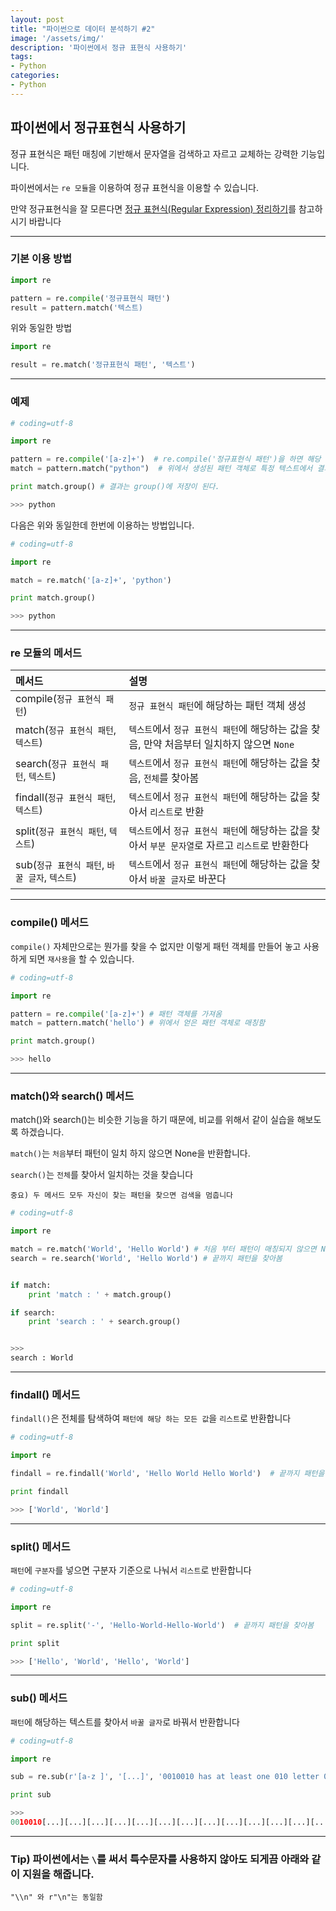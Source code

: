 ```yaml
---
layout: post
title: "파이썬으로 데이터 분석하기 #2"
image: '/assets/img/'
description: '파이썬에서 정규 표현식 사용하기'
tags:
- Python
categories:
- Python
---
```



## 파이썬에서 정규표현식 사용하기

정규 표현식은 패턴 매칭에 기반해서 문자열을 검색하고 자르고 교체하는 강력한 기능입니다.

파이썬에서는 `re 모듈`을 이용하여 정규 표현식을 이용할 수 있습니다.

만약 정규표현식을 잘 모른다면 
[정규 표현식(Regular Expression) 정리하기](https://jungwoon.github.io/regex/2018/03/14/Regular-Expression/)를 참고하시기 바랍니다

---

### 기본 이용 방법

```python
import re

pattern = re.compile('정규표현식 패턴')
result = pattern.match('텍스트)
```

위와 동일한 방법

```python
import re

result = re.match('정규표현식 패턴', '텍스트')
```

---

### 예제

```python
# coding=utf-8

import re

pattern = re.compile('[a-z]+')  # re.compile('정규표현식 패턴')을 하면 해당 '정규표현식 패턴' 해당하는 패턴 객체가 생성된다
match = pattern.match("python")  # 위에서 생성된 패턴 객체로 특정 텍스트에서 결과를 가져올 수 있다.

print match.group() # 결과는 group()에 저장이 된다.

>>> python
```

다음은 위와 동일한데 한번에 이용하는 방법입니다.

```python
# coding=utf-8

import re

match = re.match('[a-z]+', 'python')

print match.group()

>>> python
```

---

### re 모듈의 메서드

| 메서드 | 설명
| :--- | :---
| compile(`정규 표현식 패턴`) | `정규 표현식 패턴`에 해당하는 패턴 객체 생성
| match(`정규 표현식 패턴`, `텍스트`) | `텍스트`에서 `정규 표현식 패턴`에 해당하는 값을 찾음, 만약 처음부터 일치하지 않으면 `None`
| search(`정규 표현식 패턴`, `텍스트`) | `텍스트`에서 `정규 표현식 패턴`에 해당하는 값을 찾음, `전체`를 찾아봄
| findall(`정규 표현식 패턴`, `텍스트`) | `텍스트`에서 `정규 표현식 패턴`에 해당하는 값을 찾아서 `리스트`로 반환
| split(`정규 표현식 패턴`, `텍스트`) | `텍스트`에서 `정규 표현식 패턴`에 해당하는 값을 찾아서 `부분 문자열`로 자르고 `리스트`로 반환한다
| sub(`정규 표현식 패턴`, `바꿀 글자`, `텍스트`) | `텍스트`에서 `정규 표현식 패턴`에 해당하는 값을 찾아서 `바꿀 글자`로 바꾼다

---

### compile() 메서드

`compile()` 자체만으로는 뭔가를 찾을 수 없지만 이렇게 패턴 객체를 만들어 놓고 사용하게 되면 `재사용`을 할 수 있습니다.

```python
# coding=utf-8

import re

pattern = re.compile('[a-z]+') # 패턴 객체를 가져옴
match = pattern.match('hello') # 위에서 얻은 패턴 객체로 매칭함

print match.group()

>>> hello
```

---

### match()와 search() 메서드

match()와 search()는 비슷한 기능을 하기 때문에, 비교를 위해서 같이 실습을 해보도록 하겠습니다.

`match()`는 `처음`부터 패턴이 일치 하지 않으면 None을 반환합니다.

`search()`는 `전체`를 찾아서 일치하는 것을 찾습니다 

`중요) 두 메서드 모두 자신이 찾는 패턴을 찾으면 검색을 멈춥니다` 

```python
# coding=utf-8

import re

match = re.match('World', 'Hello World') # 처음 부터 패턴이 매칭되지 않으면 None을 가져옴
search = re.search('World', 'Hello World') # 끝까지 패턴을 찾아봄


if match:
    print 'match : ' + match.group()

if search:
    print 'search : ' + search.group()


>>>
search : World
```

---

### findall() 메서드

`findall()`은 전체를 탐색하여 `패턴에 해당 하는 모든 값`을 `리스트`로 반환합니다


```python
# coding=utf-8

import re

findall = re.findall('World', 'Hello World Hello World')  # 끝까지 패턴을 찾아봄

print findall

>>> ['World', 'World']
```

---

### split() 메서드

`패턴`에 `구분자`를 넣으면 구분자 기준으로 나눠서 `리스트`로 반환합니다

```python
# coding=utf-8

import re

split = re.split('-', 'Hello-World-Hello-World')  # 끝까지 패턴을 찾아봄

print split

>>> ['Hello', 'World', 'Hello', 'World']
```

---

### sub() 메서드

`패턴`에 해당하는 텍스트를 찾아서 `바꿀 글자`로 바꿔서 반환합니다

```python
# coding=utf-8

import re

sub = re.sub(r'[a-z ]', '[...]', '0010010 has at least one 010 letter 0010010')

print sub

>>> 
0010010[...][...][...][...][...][...][...][...][...][...][...][...][...][...][...][...][...][...]010[...][...][...][...][...][...][...][...]0010010
```

---

### Tip) 파이썬에서는 ` \ `를 써서 특수문자를 사용하지 않아도 되게끔 아래와 같이 지원을 해줍니다.

```
"\\n" 와 r"\n"는 동일함
``` 